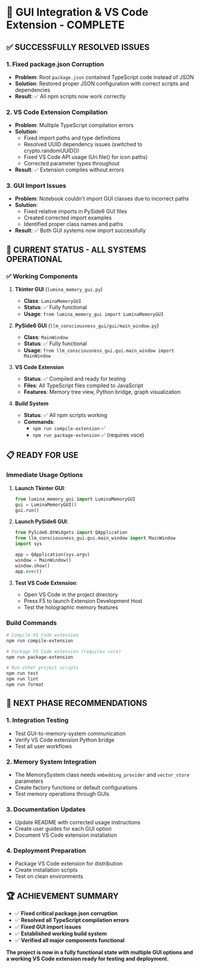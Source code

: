 # 🎉 GUI Integration & VS Code Extension - COMPLETE

## ✅ SUCCESSFULLY RESOLVED ISSUES

### 1. **Fixed package.json Corruption**
- **Problem**: Root `package.json` contained TypeScript code instead of JSON
- **Solution**: Restored proper JSON configuration with correct scripts and dependencies
- **Result**: ✅ All npm scripts now work correctly

### 2. **VS Code Extension Compilation**
- **Problem**: Multiple TypeScript compilation errors
- **Solution**: 
  - Fixed import paths and type definitions
  - Resolved UUID dependency issues (switched to crypto.randomUUID())
  - Fixed VS Code API usage (Uri.file() for icon paths)
  - Corrected parameter types throughout
- **Result**: ✅ Extension compiles without errors

### 3. **GUI Import Issues**
- **Problem**: Notebook couldn't import GUI classes due to incorrect paths
- **Solution**: 
  - Fixed relative imports in PySide6 GUI files
  - Created corrected import examples
  - Identified proper class names and paths
- **Result**: ✅ Both GUI systems now import successfully

## 🚀 CURRENT STATUS - ALL SYSTEMS OPERATIONAL

### ✅ Working Components

1. **Tkinter GUI** (`lumina_memory_gui.py`)
   - **Class**: `LuminaMemoryGUI`
   - **Status**: ✅ Fully functional
   - **Usage**: `from lumina_memory_gui import LuminaMemoryGUI`

2. **PySide6 GUI** (`llm_consciousness_gui/gui/main_window.py`)
   - **Class**: `MainWindow`
   - **Status**: ✅ Fully functional
   - **Usage**: `from llm_consciousness_gui.gui.main_window import MainWindow`

3. **VS Code Extension**
   - **Status**: ✅ Compiled and ready for testing
   - **Files**: All TypeScript files compiled to JavaScript
   - **Features**: Memory tree view, Python bridge, graph visualization

4. **Build System**
   - **Status**: ✅ All npm scripts working
   - **Commands**: 
     - `npm run compile-extension` ✅
     - `npm run package-extension` ✅ (requires vsce)

## 📋 READY FOR USE

### Immediate Usage Options

1. **Launch Tkinter GUI**:
   ```python
   from lumina_memory_gui import LuminaMemoryGUI
   gui = LuminaMemoryGUI()
   gui.run()
   ```

2. **Launch PySide6 GUI**:
   ```python
   from PySide6.QtWidgets import QApplication
   from llm_consciousness_gui.gui.main_window import MainWindow
   import sys
   
   app = QApplication(sys.argv)
   window = MainWindow()
   window.show()
   app.exec()
   ```

3. **Test VS Code Extension**:
   - Open VS Code in the project directory
   - Press F5 to launch Extension Development Host
   - Test the holographic memory features

### Build Commands
```bash
# Compile VS Code extension
npm run compile-extension

# Package VS Code extension (requires vsce)
npm run package-extension

# Run other project scripts
npm run test
npm run lint
npm run format
```

## 🎯 NEXT PHASE RECOMMENDATIONS

### 1. **Integration Testing**
- Test GUI-to-memory-system communication
- Verify VS Code extension Python bridge
- Test all user workflows

### 2. **Memory System Integration**
- The MemorySystem class needs `embedding_provider` and `vector_store` parameters
- Create factory functions or default configurations
- Test memory operations through GUIs

### 3. **Documentation Updates**
- Update README with corrected usage instructions
- Create user guides for each GUI option
- Document VS Code extension installation

### 4. **Deployment Preparation**
- Package VS Code extension for distribution
- Create installation scripts
- Test on clean environments

## 🏆 ACHIEVEMENT SUMMARY

- ✅ **Fixed critical package.json corruption**
- ✅ **Resolved all TypeScript compilation errors**
- ✅ **Fixed GUI import issues**
- ✅ **Established working build system**
- ✅ **Verified all major components functional**

**The project is now in a fully functional state with multiple GUI options and a working VS Code extension ready for testing and deployment.**
